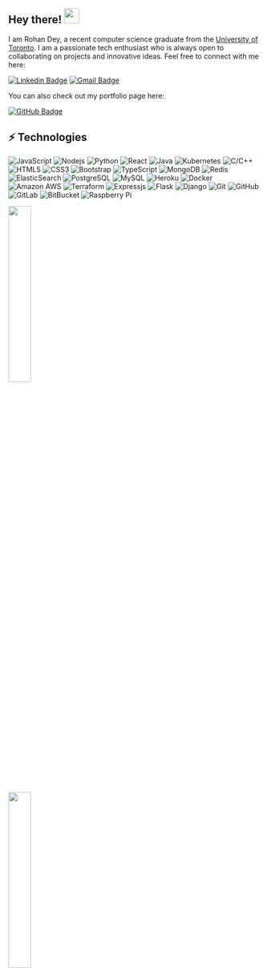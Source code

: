 ## Hey there! <img src="https://raw.githubusercontent.com/aemmadi/aemmadi/master/wave.gif" width="30">

I am Rohan Dey, a recent computer science graduate from the [University of Toronto](https://www.utoronto.ca/). I am a passionate tech enthusiast who is always open to collaborating on projects and innovative ideas. Feel free to connect with me here:

[![Linkedin Badge](https://img.shields.io/badge/-rohan--dey--30ba9b1b6-blue?style=flat-square&logo=Linkedin&logoColor=white&link=https://www.linkedin.com/in/rohan-dey-30ba9b1b6/)](https://www.linkedin.com/in/rohan-dey-30ba9b1b6/)
[![Gmail Badge](https://img.shields.io/badge/-deyrohan15@gmail.com-c14438?style=flat-square&logo=Gmail&logoColor=white&link=mailto:deyrohan15@gmail.com)](mailto:deyrohan15@gmail.com)

You can also check out my portfolio page here:

[![GitHub Badge](https://img.shields.io/badge/-My_Portfolio_Page-gray?style=flat-square&logo=GitHub&logoColor=white&link=https://rohandey02.github.io/RohanDey/)](https://rohandey02.github.io/RohanDey/)

## ⚡ Technologies

![JavaScript](https://img.shields.io/badge/-JavaScript-black?style=flat-square&logo=javascript)
![Nodejs](https://img.shields.io/badge/-Nodejs-black?style=flat-square&logo=Node.js)
![Python](https://img.shields.io/badge/-Python-black?style=flat-square&logo=Python)
![React](https://img.shields.io/badge/-React-black?style=flat-square&logo=react)
![Java](https://img.shields.io/badge/-Java-E34A86?style=flat-square&logo=openjdk)
![Kubernetes](https://img.shields.io/badge/-Kubernetes-430098?style=flat-square&logo=kubernetes)
![C/C++](https://img.shields.io/badge/-C/C++-00599C?style=flat-square&logo=c)
![HTML5](https://img.shields.io/badge/-HTML5-E34F26?style=flat-square&logo=html5&logoColor=white)
![CSS3](https://img.shields.io/badge/-CSS3-1572B6?style=flat-square&logo=css3)
![Bootstrap](https://img.shields.io/badge/-Bootstrap-563D7C?style=flat-square&logo=bootstrap)
![TypeScript](https://img.shields.io/badge/-TypeScript-430098?style=flat-square&logo=typescript)
![MongoDB](https://img.shields.io/badge/-MongoDB-black?style=flat-square&logo=mongodb)
![Redis](https://img.shields.io/badge/-Redis-black?style=flat-square&logo=Redis)
![ElasticSearch](https://img.shields.io/badge/-ElasticSearch-005571?style=flat-square&logo=elasticsearch)
![PostgreSQL](https://img.shields.io/badge/-PostgreSQL-336791?style=flat-square&logo=postgresql)
![MySQL](https://img.shields.io/badge/-MySQL-black?style=flat-square&logo=mysql)
![Heroku](https://img.shields.io/badge/-Heroku-430098?style=flat-square&logo=heroku)
![Docker](https://img.shields.io/badge/-Docker-black?style=flat-square&logo=docker)
![Amazon AWS](https://img.shields.io/badge/Amazon%20AWS-232F3E?style=flat-square&logo=amazon-aws)
![Terraform](https://img.shields.io/badge/Terraform-00599C?style=flat-square&logo=terraform)
![Expressjs](https://img.shields.io/badge/-Express-white?style=flat-square&logo=express&logoColor=black)
![Flask](https://img.shields.io/badge/-Flask-darkred?style=flat-square&logo=flask)
![Django](https://img.shields.io/badge/-Django-181717?style=flat-square&logo=django)
![Git](https://img.shields.io/badge/-Git-black?style=flat-square&logo=git)
![GitHub](https://img.shields.io/badge/-GitHub-181717?style=flat-square&logo=github)
![GitLab](https://img.shields.io/badge/-GitLab-orange?style=flat-square&logo=gitlab)
![BitBucket](https://img.shields.io/badge/-BitBucket-darkblue?style=flat-square&logo=bitbucket)
![Raspberry Pi](https://img.shields.io/badge/-Raspberry%20Pi-C51A4A?style=flat-square&logo=Raspberry-Pi)

<img src="https://github-readme-stats.vercel.app/api/top-langs/?username=RohanDey02&hide_border=true&layout=compact" style="width: 30%" />
<br>
<img src="https://github-readme-stats.vercel.app/api?username=RohanDey02&count_private=true&show_icons=true&include_all_commits=true" style="width: 30%" />
